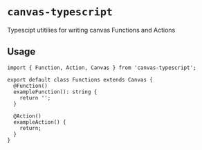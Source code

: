 # `canvas-typescript`

Typescipt utitilies for writing canvas Functions and Actions

## Usage

```
import { Function, Action, Canvas } from 'canvas-typescript';

export default class Functions extends Canvas {
  @Function()
  exampleFunction(): string {
    return '';
  }

  @Action()
  exampleAction() {
    return;
  }
}
```
